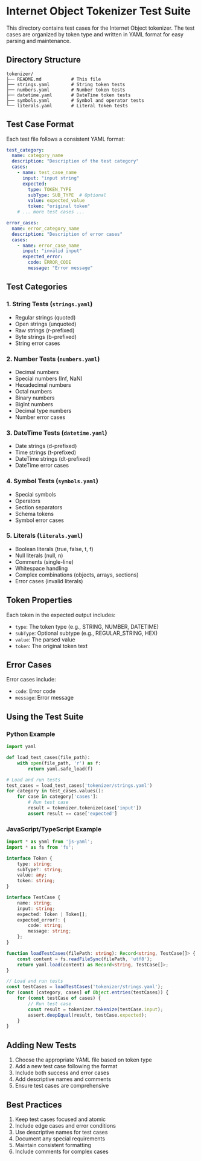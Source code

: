 # Internet Object Tokenizer Test Suite

This directory contains test cases for the Internet Object tokenizer. The test cases are organized by token type and written in YAML format for easy parsing and maintenance.

## Directory Structure

```
tokenizer/
├── README.md           # This file
├── strings.yaml        # String token tests
├── numbers.yaml        # Number token tests
├── datetime.yaml       # DateTime token tests
├── symbols.yaml        # Symbol and operator tests
└── literals.yaml       # Literal token tests
```

## Test Case Format

Each test file follows a consistent YAML format:

```yaml
test_category:
  name: category_name
  description: "Description of the test category"
  cases:
    - name: test_case_name
      input: "input string"
      expected:
        type: TOKEN_TYPE
        subType: SUB_TYPE  # Optional
        value: expected_value
        token: "original token"
    # ... more test cases ...

error_cases:
  name: error_category_name
  description: "Description of error cases"
  cases:
    - name: error_case_name
      input: "invalid input"
      expected_error:
        code: ERROR_CODE
        message: "Error message"
```

## Test Categories

### 1. String Tests (`strings.yaml`)
- Regular strings (quoted)
- Open strings (unquoted)
- Raw strings (r-prefixed)
- Byte strings (b-prefixed)
- String error cases

### 2. Number Tests (`numbers.yaml`)
- Decimal numbers
- Special numbers (Inf, NaN)
- Hexadecimal numbers
- Octal numbers
- Binary numbers
- BigInt numbers
- Decimal type numbers
- Number error cases

### 3. DateTime Tests (`datetime.yaml`)
- Date strings (d-prefixed)
- Time strings (t-prefixed)
- DateTime strings (dt-prefixed)
- DateTime error cases

### 4. Symbol Tests (`symbols.yaml`)
- Special symbols
- Operators
- Section separators
- Schema tokens
- Symbol error cases

### 5. Literals (`literals.yaml`)
- Boolean literals (true, false, t, f)
- Null literals (null, n)
- Comments (single-line)
- Whitespace handling
- Complex combinations (objects, arrays, sections)
- Error cases (invalid literals)

## Token Properties

Each token in the expected output includes:

- `type`: The token type (e.g., STRING, NUMBER, DATETIME)
- `subType`: Optional subtype (e.g., REGULAR_STRING, HEX)
- `value`: The parsed value
- `token`: The original token text

## Error Cases

Error cases include:
- `code`: Error code
- `message`: Error message

## Using the Test Suite

### Python Example
```python
import yaml

def load_test_cases(file_path):
    with open(file_path, 'r') as f:
        return yaml.safe_load(f)

# Load and run tests
test_cases = load_test_cases('tokenizer/strings.yaml')
for category in test_cases.values():
    for case in category['cases']:
        # Run test case
        result = tokenizer.tokenize(case['input'])
        assert result == case['expected']
```

### JavaScript/TypeScript Example
```typescript
import * as yaml from 'js-yaml';
import * as fs from 'fs';

interface Token {
    type: string;
    subType?: string;
    value: any;
    token: string;
}

interface TestCase {
    name: string;
    input: string;
    expected: Token | Token[];
    expected_error?: {
        code: string;
        message: string;
    };
}

function loadTestCases(filePath: string): Record<string, TestCase[]> {
    const content = fs.readFileSync(filePath, 'utf8');
    return yaml.load(content) as Record<string, TestCase[]>;
}

// Load and run tests
const testCases = loadTestCases('tokenizer/strings.yaml');
for (const [category, cases] of Object.entries(testCases)) {
    for (const testCase of cases) {
        // Run test case
        const result = tokenizer.tokenize(testCase.input);
        assert.deepEqual(result, testCase.expected);
    }
}
```

## Adding New Tests

1. Choose the appropriate YAML file based on token type
2. Add a new test case following the format
3. Include both success and error cases
4. Add descriptive names and comments
5. Ensure test cases are comprehensive

## Best Practices

1. Keep test cases focused and atomic
2. Include edge cases and error conditions
3. Use descriptive names for test cases
4. Document any special requirements
5. Maintain consistent formatting
6. Include comments for complex cases